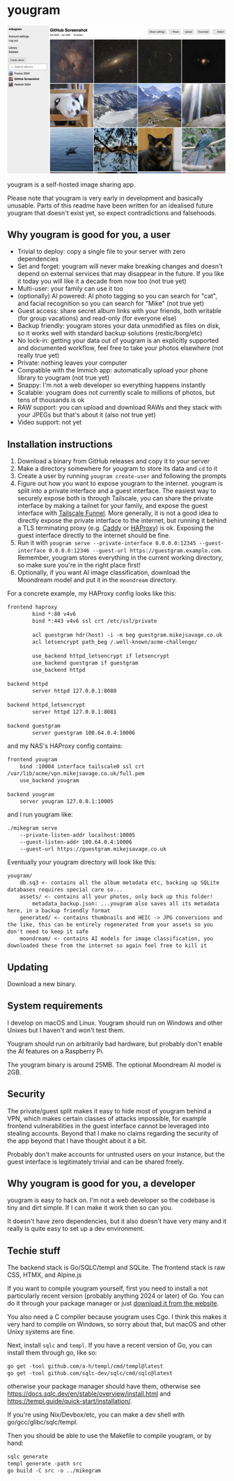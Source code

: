 # yougram

![yougram](/readme_assets/screenshot.jpg?raw=true)

yougram is a self-hosted image sharing app.

Please note that yougram is very early in development and basically unusable. Parts of this readme
have been written for an idealised future yougram that doesn't exist yet, so expect contradictions
and falsehoods.


## Why yougram is good for you, a user

- Trivial to deploy: copy a single file to your server with zero dependencies
- Set and forget: yougram will never make breaking changes and doesn't depend on external services
  that may disappear in the future. If you like it today you will like it a decade from now too
  (not true yet)
- Multi-user: your family can use it too
- (optionally) AI powered: AI photo tagging so you can search for "cat", and facial recognition so
  you can search for "Mike" (not true yet)
- Guest access: share secret album links with your friends, both writable (for group vacations) and
  read-only (for everyone else)
- Backup friendly: yougram stores your data unmodified as files on disk, so it works well with
  standard backup solutions (restic/borg/etc)
- No lock-in: getting your data out of yougram is an explicitly supported and documented workflow,
  feel free to take your photos elsewhere (not really true yet)
- Private: nothing leaves your computer
- Compatible with the Immich app: automatically upload your phone library to yougram (not true yet)
- Snappy: I'm not a web developer so everything happens instantly
- Scalable: yougram does not currently scale to millions of photos, but tens of thousands is ok
- RAW support: you can upload and download RAWs and they stack with your JPEGs but that's about it
  (also not true yet)
- Video support: not yet


## Installation instructions

[funnel]: https://tailscale.com/kb/1223/funnel
[caddy]: https://caddyserver.com
[haproxy]: https://www.haproxy.org

1. Download a binary from GitHub releases and copy it to your server
2. Make a directory somewhere for yougram to store its data and `cd` to it
3. Create a user by running `yougram create-user` and following the prompts
4. Figure out how you want to expose yougram to the internet. yougram is split into a private
   interface and a guest interface. The easiest way to securely expose both is through Tailscale,
   you can share the private interface by making a tailnet for your family, and expose the guest
   interface with [Tailscale Funnel][funnel]. More generally, it is not a good idea to directly
   expose the private interface to the internet, but running it behind a TLS terminating proxy (e.g.
   [Caddy][caddy] or [HAProxy][haproxy]) is ok. Exposing the guest interface directly to the
   internet should be fine.
5. Run it with `yougram serve --private-interface 0.0.0.0:12345 --guest-interface 0.0.0.0:12346
   --guest-url https://guestgram.example.com`. Remember, yougram stores everything in the current
   working directory, so make sure you're in the right place first!
6. Optionally, if you want AI image classification, download the Moondream model and put it in the
   `moondream` directory.

For a concrete example, my HAProxy config looks like this:

```
frontend haproxy
        bind *:80 v4v6
        bind *:443 v4v6 ssl crt /etc/ssl/private

        acl guestgram hdr(host) -i -m beg guestgram.mikejsavage.co.uk
        acl letsencrypt path_beg /.well-known/acme-challenge/

        use_backend httpd_letsencrypt if letsencrypt
        use_backend guestgram if guestgram
        use_backend httpd

backend httpd
        server httpd 127.0.0.1:8080

backend httpd_letsencrypt
        server httpd 127.0.0.1:8081

backend guestgram
        server guestgram 100.64.0.4:10006
```

and my NAS's HAProxy config contains:

```
frontend yougram
    bind :10004 interface tailscale0 ssl crt /var/lib/acme/vpn.mikejsavage.co.uk/full.pem
    use_backend yougram

backend yougram
    server yougram 127.0.0.1:10005
```

and I run yougram like:

```
./mikegram serve
    --private-listen-addr localhost:10005
    --guest-listen-addr 100.64.0.4:10006
    --guest-url https://guestgram.mikejsavage.co.uk
```

Eventually your yougram directory will look like this:

```
yougram/
    db.sq3 <- contains all the album metadata etc, backing up SQLite databases requires special care so...
    assets/ <- contains all your photos, only back up this folder!
        metadata_backup.json: ...yougram also saves all its metadata here, in a backup friendly format
    generated/ <- contains thumbnails and HEIC -> JPG conversions and the like, this can be entirely regenerated from your assets so you don't need to keep it safe
    moondream/ <- contains AI models for image classification, you downloaded these from the internet so again feel free to kill it
```


## Updating

Download a new binary.


## System requirements

I develop on macOS and Linux. Yougram should run on Windows and other Unixes but I haven't and won't
test them.

Yougram should run on arbitrarily bad hardware, but probably don't enable the AI features on a
Raspberry Pi.

The yougram binary is around 25MB. The optional Moondream AI model is 2GB.


## Security

The private/guest split makes it easy to hide most of yougram behind a VPN, which makes certain
classes of attacks impossible, for example frontend vulnerabilities in the guest interface cannot be
leveraged into stealing accounts. Beyond that I make no claims regarding the security of the app
beyond that I have thought about it a bit.

Probably don't make accounts for untrusted users on your instance, but the guest interface is
legitimately trivial and can be shared freely.


## Why yougram is good for you, a developer

yougram is easy to hack on. I'm not a web developer so the codebase is tiny and dirt simple. If I
can make it work then so can you.

It doesn't have zero dependencies, but it also doesn't have very many and it really is quite easy to
set up a dev environment.


## Techie stuff

The backend stack is Go/SQLC/templ and SQLite. The frontend stack is raw CSS, HTMX, and Alpine.js

If you want to compile yougram yourself, first you need to install a not particularly recent version
(probably anything 2024 or later) of Go. You can do it through your package manager or just
[download it from the website](https://go.dev/doc/install).

You also need a C compiler because yougram uses Cgo. I think this makes it very hard to compile on
Windows, so sorry about that, but macOS and other Unixy systems are fine.

Next, install `sqlc` and `templ`. If you have a recent version of Go, you can install them through
go, like so:

```
go get -tool github.com/a-h/templ/cmd/templ@latest
go get -tool github.com/sqlc-dev/sqlc/cmd/sqlc@latest
```

otherwise your package manager should have them, otherwise see
https://docs.sqlc.dev/en/stable/overview/install.html and
https://templ.guide/quick-start/installation/.

If you're using Nix/Devbox/etc, you can make a dev shell with go/gcc/glibc/sqlc/templ.

Then you should be able to use the Makefile to compile yougram, or by hand:

```
sqlc generate
templ generate -path src
go build -C src -o ../mikegram
```
